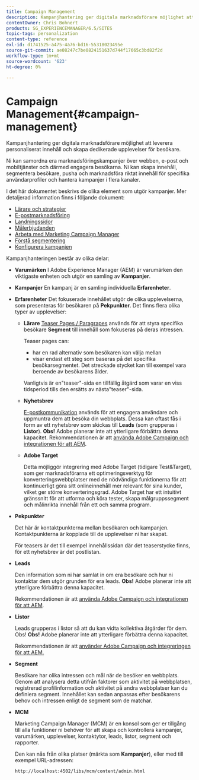 ```yaml
---
title: Campaign Management
description: Kampanjhantering ger digitala marknadsförare möjlighet att leverera personaliserat innehåll och skapa dedikerade upplevelser för besökare. Ni kan samordna era marknadsföringskampanjer över webben, e-post och mobiltjänster och därmed engagera besökarna.
contentOwner: Chris Bohnert
products: SG_EXPERIENCEMANAGER/6.5/SITES
topic-tags: personalization
content-type: reference
exl-id: d1741525-a475-4a76-bd16-55318023495e
source-git-commit: ae08247c7be0824151637d744f17665c3bd82f2d
workflow-type: tm+mt
source-wordcount: '623'
ht-degree: 0%

---
```



# Campaign Management{#campaign-management}

Kampanjhantering ger digitala marknadsförare möjlighet att leverera personaliserat innehåll och skapa dedikerade upplevelser för besökare.

Ni kan samordna era marknadsföringskampanjer över webben, e-post och mobiltjänster och därmed engagera besökarna. Ni kan skapa innehåll, segmentera besökare, pusha och marknadsföra riktat innehåll för specifika användarprofiler och hantera kampanjer i flera kanaler.

I det här dokumentet beskrivs de olika element som utgör kampanjer. Mer detaljerad information finns i följande dokument:

* [Lärare och strategier](/help/sites-classic-ui-authoring/classic-personalization-campaigns-teasers-strategy.md)
* [E-postmarknadsföring](/help/sites-classic-ui-authoring/classic-personalization-campaigns-email.md)
* [Landningssidor](/help/sites-classic-ui-authoring/classic-personalization-campaigns-landingpage.md)
* [Målerbjudanden](/help/sites-classic-ui-authoring/classic-personalization-campaigns-target-offers.md)
* [Arbeta med Marketing Campaign Manager](/help/sites-classic-ui-authoring/classic-personalization-campaigns-mktg-manager.md)
* [Förstå segmentering](/help/sites-classic-ui-authoring/classic-personalization-campaigns-segmentation.md)
* [Konfigurera kampanjen](/help/sites-classic-ui-authoring/classic-personalization-campaigns-setting-up-your.md)

Kampanjhanteringen består av olika delar:

* **Varumärken**
I Adobe Experience Manager (AEM) är varumärken den viktigaste enheten och utgör en samling av **Kampanjer**.

* **Kampanjer**
En kampanj är en samling individuella **Erfarenheter**.

* **Erfarenheter**
Det fokuserade innehållet utgör de olika upplevelserna, som presenteras för besökaren på **Pekpunkter**. Det finns flera olika typer av upplevelser:

   * **Lärare**
     [Teaser Pages / Paragrapes](#teasers) används för att styra specifika besökare **Segment** till innehåll som fokuseras på deras intressen.

     Teaser pages can:

      * har en rad alternativ som besökaren kan välja mellan
      * visar endast ett steg som baseras på det specifika besökarsegmentet. Det streckade stycket kan till exempel vara beroende av besökarens ålder.

     Vanligtvis är en&quot;teaser&quot;-sida en tillfällig åtgärd som varar en viss tidsperiod tills den ersätts av nästa&quot;teaser&quot;-sida.

   * **Nyhetsbrev**

     [E-postkommunikation](#emailmarketing) används för att engagera användare och uppmuntra dem att besöka din webbplats. Dessa kan oftast fås i form av ett nyhetsbrev som skickas till **Leads** (som grupperas i **Listor**). **Obs!** Adobe planerar inte att ytterligare förbättra denna kapacitet. Rekommendationen är att [använda Adobe Campaign och integrationen för att AEM](/help/sites-administering/campaign.md).

   * **Adobe Target**

     Detta möjliggör integrering med Adobe Target (tidigare Test&amp;Target), som ger marknadsförarna ett optimeringsverktyg för konverteringswebbplatser med de nödvändiga funktionerna för att kontinuerligt göra sitt onlineinnehåll mer relevant för sina kunder, vilket ger större konverteringsgrad. Adobe Target har ett intuitivt gränssnitt för att utforma och köra tester, skapa målgruppssegment och målinrikta innehåll från ett och samma program.

* **Pekpunkter**

  Det här är kontaktpunkterna mellan besökaren och kampanjen. Kontaktpunkterna är kopplade till de upplevelser ni har skapat.

  För teasers är det till exempel innehållssidan där det teaserstycke finns, för ett nyhetsbrev är det postlistan.

* **Leads**

  Den information som ni har samlat in om era besökare och hur ni kontaktar dem utgör grunden för era leads. **Obs!** Adobe planerar inte att ytterligare förbättra denna kapacitet.

  Rekommendationen är att [använda Adobe Campaign och integrationen för att AEM](/help/sites-administering/campaign.md).

* **Listor**

  Leads grupperas i listor så att du kan vidta kollektiva åtgärder för dem. Obs! **Obs!** Adobe planerar inte att ytterligare förbättra denna kapacitet.

  Rekommendationen är att [använder Adobe Campaign och integreringen för att AEM.](/help/sites-administering/campaign.md)

* **Segment**

  Besökare har olika intressen och mål när de besöker en webbplats. Genom att analysera detta utifrån faktorer som aktivitet på webbplatsen, registrerad profilinformation och aktivitet på andra webbplatser kan du definiera segment. Innehållet kan sedan anpassas efter besökarens behov och intressen enligt de segment som de matchar.

* **MCM**

  Marketing Campaign Manager (MCM) är en konsol som ger er tillgång till alla funktioner ni behöver för att skapa och kontrollera kampanjer, varumärken, upplevelser, kontaktytor, leads, listor, segment och rapporter.

  Den kan nås från olika platser (märkta som **Kampanjer**), eller med till exempel URL-adressen:

  `http://localhost:4502/libs/mcm/content/admin.html`
